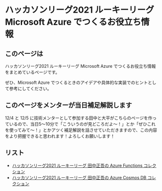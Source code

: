# ハッカソンリーグ2021 ルーキーリーグ Microsoft Azure でつくるお役立ち情報

## このページは

ハッカソンリーグ2021 ルーキーリーグ Microsoft Azure でつくるお役立ち情報をまとめているページです。

ぜひ、Microsoft Azure でつくるときのアイデアや具体的な実装でのヒントとして参考にしてください。

## このページをメンターが当日補足解説します

12/4 と 12/5 に技術メンターとして参加する田中と大平がこちらのページを作っているので、当日5～10分で「こういうのが見どころだよ～！」とか「ぜひこれを使ってみて～！」とかアツく補足解説を話させていただきますので、この内容をより把握できると思われます！よろしくお願いします！

## リスト

- [ハッカソンリーグ2021 ルーキーリーグ 田中正吾の Azure Functions コレクション](https://docs.microsoft.com/ja-jp/users/tseigo/collections/zkmrf47me0nozg)
- [ハッカソンリーグ2021 ルーキーリーグ 田中正吾の Azure Cosmos DB コレクション](https://docs.microsoft.com/ja-jp/users/tseigo/collections/5dmei3m2qy583n)
